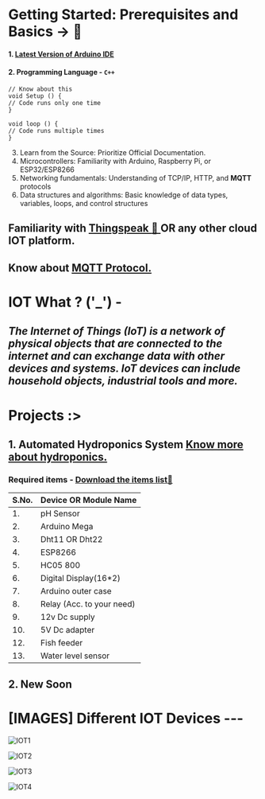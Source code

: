 # Getting Started: Prerequisites and Basics -> :green_book:
#### 1. <a href="https://www.arduino.cc/en/software :link:"> Latest Version of Arduino IDE </a>

#### 2. Programming Language - `C++`
```
// Know about this
void Setup () {
// Code runs only one time
}

void loop () {
// Code runs multiple times
}
```
3. Learn from the Source: Prioritize Official Documentation.
4. Microcontrollers: Familiarity with Arduino, Raspberry Pi, or ESP32/ESP8266
5. Networking fundamentals: Understanding of TCP/IP, HTTP, and **MQTT** protocols
6. Data structures and algorithms: Basic knowledge of data types, variables, loops, and control structures
## Familiarity with <a href="https://thingspeak.mathworks.com/"> Thingspeak :link: </a> OR any other cloud IOT platform.
## Know about <a href="https://mqtt.org/ :link:" > MQTT Protocol.</a>


# IOT What ? ('_') -

## ***The Internet of Things (IoT) is a network of physical objects that are connected to the internet and can exchange data with other devices and systems. IoT devices can include household objects, industrial tools and more.***


# Projects :>

## 1. Automated Hydroponics System <a href="https://www.nal.usda.gov/farms-and-agricultural-production-systems/hydroponics">Know more about hydroponics.</a>
### Required items - <a href="https://docs.google.com/document/d/1t5j7cK90AHeSrjhxWL1rLW6ijhZ1AwvUKhWvaJOWBUc/edit?usp=sharing"> Download the items list:link:</a>

|S.No.|Device OR Module Name|
|---|---|
|1.|pH Sensor|
|2.|Arduino Mega|
|3.|Dht11 OR Dht22|
|4.|ESP8266|
|5.|HC05 800|
|6.|Digital Display(16*2)|
|7.|Arduino outer case|
|8.|Relay (Acc. to your need)|
|9.|12v Dc supply|
|10.|5V Dc adapter|
|12.|Fish feeder|
|13.|Water level sensor|

## 2. New Soon 

# [IMAGES] Different IOT Devices ---
![IOT1](https://github.com/user-attachments/assets/79db59d5-6edb-408f-9828-874a7c6fe23b)

![IOT2](https://github.com/user-attachments/assets/3bb88357-dc0a-4904-a14f-836dfe93fc4f)

![IOT3](https://github.com/user-attachments/assets/8c07ccd0-b522-47ca-8d63-4fc1d8292bfe)

![IOT4](https://github.com/user-attachments/assets/18e8e0d4-4524-45d3-8946-421f3e3c1105)

